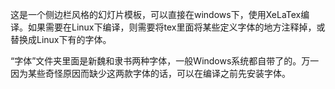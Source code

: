 这是一个侧边栏风格的幻灯片模板，可以直接在windows下，使用XeLaTex编译。如果需要在Linux下编译，则需要将tex里面将某些定义字体的地方注释掉，或替换成Linux下有的字体。

“字体”文件夹里面是新魏和隶书两种字体，一般Windows系统都自带了的。万一因为某些奇怪原因而缺少这两款字体的话，可以在编译之前先安装字体。
